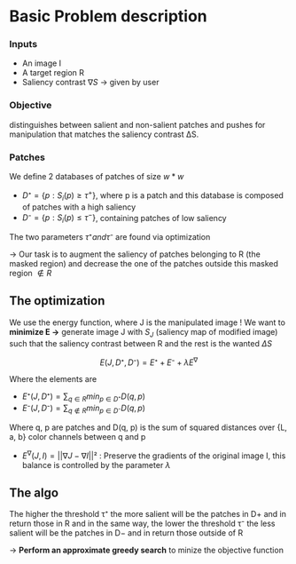 # Basic Problem description

### Inputs

- An image I
- A target region R
- Saliency contrast $\nabla S$ → given by user

### Objective

distinguishes between salient and non-salient patches and pushes for manipulation that matches the saliency contrast ∆S.

### Patches

We define 2 databases of patches of size $w*w$

- $D⁺=\{p : S_i(p)\geq\tau^+\}$, where p is a patch and this database is composed of patches with a high saliency
- $D⁻=\{p : S_i(p)\leq\tau^-\}$, containing patches of low saliency

The two parameters $\tau⁺ and \tau⁻$ are found via optimization

→ Our task is to augment the saliency of patches belonging to R (the masked region) and decrease the one of the patches outside this masked region $\not \in R$

## The optimization

We use the energy function, where J is the manipulated image ! We want to **minimize E →** generate image J with $S_J$ (saliency map of modified image) such that the saliency contrast between R and the rest is the wanted $\Delta S$  

$$
E(J, D⁺,D⁻)=E⁺+ E⁻ + \lambda E^\nabla
$$

Where the elements are

- $E⁺(J, D⁺) = \sum_{q\in R}min_{p\in D⁺}D(q,p)$
- $E⁻(J, D⁻) = \sum_{q\not\in R}min_{p\in D⁻}D(q,p)$

Where q, p are patches and D(q, p) is the sum of squared distances over {L, a, b}  color channels between q and p

- $E^\nabla(J,I)=||\nabla J-\nabla I||²$ : Preserve the gradients of the original image I, this balance is controlled by the parameter $\lambda$

## The algo

The higher the threshold τ⁺ the more salient will be the patches in D+ and in return those in R and in the same way, the lower the threshold τ⁻ the less salient will be the patches
in D− and in return those outside of R

→ **Perform an approximate greedy search** to minize the objective function
